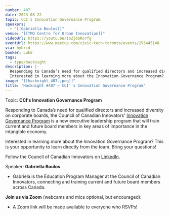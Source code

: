 ```yaml
---
number: 407
date: 2023-08-22
topic: CCI's Innovation Governance Program
speakers:
  - "[[Gabriella Boulos]]"
venue: "[[TMU Centre for Urban Innovation]]"
videoUrl: https://youtu.be/IoZj6bRorfg
eventUrl: https://www.meetup.com/civic-tech-toronto/events/295445148
via: hybrid
booker: Luke
tags:
  - type/hacknight
description: |-
  Responding to Canada’s need for qualified directors and increased diversity on corporate boards, the Council of Canadian Innovators' [Innovation Governance Program](https://igp.canadianinnovators.org/) is a new executive leadership program that will train current and future board members in key areas of importance in the intangible economy.
  Interested in learning more about the Innovation Governance Program? This is your opportunity to learn directly from the team. Bring your questions! Follow the Council of Canadian Innovators on [LinkedIn](https://www.linkedin.com/company/council-of-canadian-innovators/).
image: "[[hacknight_407.jpeg]]"
title: 'Hacknight #407 – CCI''s Innovation Governance Program'
---
```


Topic: **CCI's Innovation Governance Program**

Responding to Canada’s need for qualified directors and increased diversity on corporate boards, the Council of Canadian Innovators' [Innovation Governance Program](https://igp.canadianinnovators.org/) is a new executive leadership program that will train current and future board members in key areas of importance in the intangible economy.

Interested in learning more about the Innovation Governance Program? This is your opportunity to learn directly from the team. Bring your questions!

Follow the Council of Canadian Innovators on [LinkedIn](https://www.linkedin.com/company/council-of-canadian-innovators/?originalSubdomain=ca).

Speaker: **Gabriella Boulos**

* Gabriela is the Education Program Manager at the Council of Canadian Innovators, connecting and training current and future board members across Canada.

**Join us via Zoom** (webcams and mics optional, but encouraged):

* A Zoom link will be made available to everyone who RSVPs!

